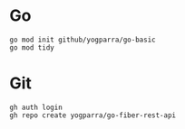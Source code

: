 
# Go
```
go mod init github/yogparra/go-basic
go mod tidy
```

# Git
```
gh auth login
gh repo create yogparra/go-fiber-rest-api
```